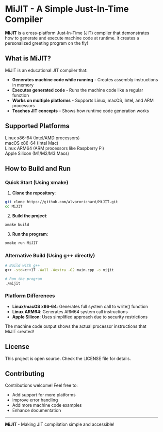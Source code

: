 # MiJIT - A Simple Just-In-Time Compiler

**MiJIT** is a cross-platform Just-In-Time (JIT) compiler that demonstrates how to generate and execute machine code at runtime. It creates a personalized greeting program on the fly!

## What is MiJIT?

MiJIT is an educational JIT compiler that:
- **Generates machine code while running** - Creates assembly instructions in memory
- **Executes generated code** - Runs the machine code like a regular function
- **Works on multiple platforms** - Supports Linux, macOS, Intel, and ARM processors
- **Teaches JIT concepts** - Shows how runtime code generation works

## Supported Platforms

Linux x86-64 (Intel/AMD processors)  
macOS x86-64 (Intel Mac)  
Linux ARM64 (ARM processors like Raspberry Pi)  
Apple Silicon (M1/M2/M3 Macs)

## How to Build and Run

### Quick Start (Using xmake)

1. **Clone the repository**:
```bash
git clone https://github.com/alvarorichard/MiJIT.git
cd MiJIT
```

2. **Build the project**:
```bash
xmake build
```

3. **Run the program**:
```bash
xmake run MiJIT
```

### Alternative Build (Using g++ directly)

```bash
# Build with g++
g++ -std=c++17 -Wall -Wextra -O2 main.cpp -o mijit

# Run the program
./mijit
```


### Platform Differences

- **Linux/macOS x86-64**: Generates full system call to write() function
- **Linux ARM64**: Generates ARM64 system call instructions  
- **Apple Silicon**: Uses simplified approach due to security restrictions



The machine code output shows the actual processor instructions that MiJIT created!


## License

This project is open source. Check the LICENSE file for details.

## Contributing

Contributions welcome! Feel free to:
- Add support for more platforms
- Improve error handling
- Add more machine code examples
- Enhance documentation

---

**MiJIT** - Making JIT compilation simple and accessible!
